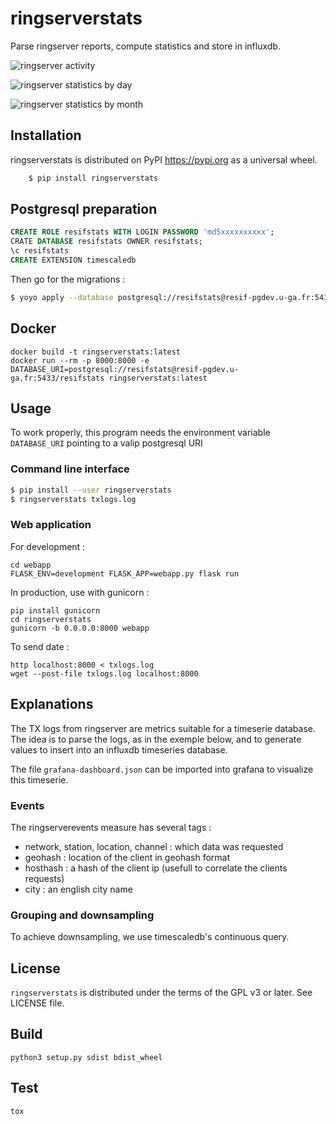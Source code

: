 # ringserverstats

Parse ringserver reports, compute statistics and store in influxdb.

![ringserver activity](https://github.com/resif/ringserver-stats/raw/master/images/2019-02-25_09-30.png)

![ringserver statistics by day](https://github.com/resif/ringserver-stats/raw/master/images/2019-02-25_09-30_1.png)

![ringserver statistics by month](https://github.com/resif/ringserver-stats/raw/master/images/2019-02-25_09-31.png)

## Installation

ringserverstats is distributed on PyPI https://pypi.org as a universal wheel.

``` bash
    $ pip install ringserverstats
```

## Postgresql preparation

``` sql
CREATE ROLE resifstats WITH LOGIN PASSWORD 'md5xxxxxxxxxx';
CRATE DATABASE resifstats OWNER resifstats;
\c resifstats
CREATE EXTENSION timescaledb
```

Then go for the migrations :

``` bash
$ yoyo apply --database postgresql://resifstats@resif-pgdev.u-ga.fr:5433/resifstats -m migrations
```
## Docker
```
docker build -t ringserverstats:latest
docker run --rm -p 8000:8000 -e DATABASE_URI=postgresql://resifstats@resif-pgdev.u-ga.fr:5433/resifstats ringserverstats:latest
```
## Usage

To work properly, this program needs the environment variable `DATABASE_URI` pointing to a valip postgresql URI

### Command line interface
``` bash
$ pip install --user ringserverstats
$ ringserverstats txlogs.log
```
### Web application

For development :
```
cd webapp
FLASK_ENV=development FLASK_APP=webapp.py flask run
```

In production, use with gunicorn :
```
pip install gunicorn
cd ringserverstats
gunicorn -b 0.0.0.0:8000 webapp
```

To send date :

```
http localhost:8000 < txlogs.log
wget --post-file txlogs.log localhost:8000
```

## Explanations

The TX logs from ringserver are metrics suitable for a timeserie database. The idea is to parse the logs, as in the exemple below, and to generate values to insert into an influxdb timeseries database.

The file `grafana-dashboard.json` can be imported into grafana to visualize this timeserie.

### Events

The ringserverevents measure has several tags :

  * network, station, location, channel : which data was requested
  * geohash : location of the client in geohash format
  * hosthash : a hash of the client ip (usefull to correlate the clients requests)
  * city : an english city name

### Grouping and downsampling
To achieve downsampling, we use timescaledb's continuous query.

## License

`ringserverstats` is distributed under the terms of the GPL v3 or later. See LICENSE file.

## Build

``` shell
python3 setup.py sdist bdist_wheel
```

## Test

``` shell
tox
```
